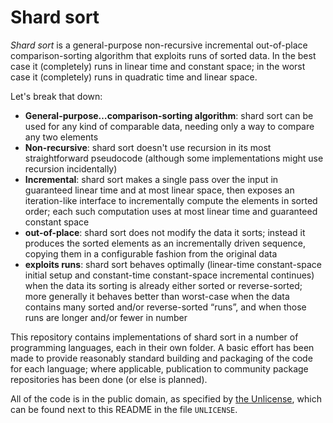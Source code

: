 
# Shard sort

*Shard sort* is a general-purpose non-recursive incremental
out-of-place comparison-sorting algorithm that exploits runs of sorted
data.  In the best case it (completely) runs in linear time and
constant space; in the worst case it (completely) runs in quadratic
time and linear space.

Let's break that down:

- **General-purpose…comparison-sorting algorithm**: shard sort can be
  used for any kind of comparable data, needing only a way to compare
  any two elements
- **Non-recursive**: shard sort doesn't use recursion in its most
  straightforward pseudocode (although some implementations might use
  recursion incidentally)
- **Incremental**: shard sort makes a single pass over the input in
  guaranteed linear time and at most linear space, then exposes an
  iteration-like interface to incrementally compute the elements in
  sorted order; each such computation uses at most linear time and
  guaranteed constant space
- **out-of-place**: shard sort does not modify the data it sorts;
  instead it produces the sorted elements as an incrementally driven
  sequence, copying them in a configurable fashion from the original
  data
- **exploits runs**: shard sort behaves optimally (linear-time
  constant-space initial setup and constant-time constant-space
  incremental continues) when the data its sorting is already either
  sorted or reverse-sorted; more generally it behaves better than
  worst-case when the data contains many sorted and/or reverse-sorted
  “runs”, and when those runs are longer and/or fewer in number

This repository contains implementations of shard sort in a number of
programming languages, each in their own folder.  A basic effort has
been made to provide reasonably standard building and packaging of the
code for each language; where applicable, publication to community
package repositories has been done (or else is planned).

All of the code is in the public domain, as specified by [the
Unlicense](https://unlicense.org), which can be found next to this
README in the file `UNLICENSE`.
